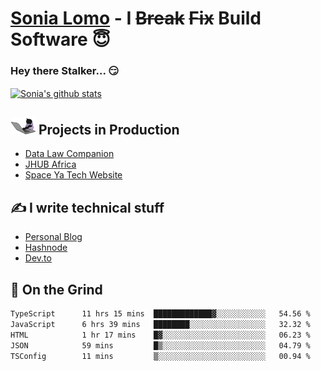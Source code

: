 # [Sonia Lomo](https://sonylomo.github.io/) - I ~~Break~~ ~~Fix~~ Build Software 😇
### Hey there Stalker... 😏 

<a href="https://github.com/sonylomo/github-readme-stats">
  <img align="center" src="https://media.giphy.com/media/lU05nFSW6Y2A/giphy.gif" alt="Sonia's github stats" />
</a>

## <img src="assets/devcat.gif" width="40"> Projects in Production
- [Data Law Companion](https://datalawcompanion.org/)
- [JHUB Africa](https://jhubafrica.com/)
- [Space Ya Tech Website](https://www.spaceyatech.com/)

## ✍️ I write technical stuff
- [Personal Blog](https://sonylomo-github-io.vercel.app/blog)
- [Hashnode](https://sonylomo.hashnode.dev/)
- [Dev.to](https://dev.to/sonylomo)

## 🤡 On the Grind
<!--START_SECTION:waka-->

```txt
TypeScript      11 hrs 15 mins  █████████████▓░░░░░░░░░░░   54.56 %
JavaScript      6 hrs 39 mins   ████████░░░░░░░░░░░░░░░░░   32.32 %
HTML            1 hr 17 mins    █▓░░░░░░░░░░░░░░░░░░░░░░░   06.23 %
JSON            59 mins         █▒░░░░░░░░░░░░░░░░░░░░░░░   04.79 %
TSConfig        11 mins         ▒░░░░░░░░░░░░░░░░░░░░░░░░   00.94 %
```

<!--END_SECTION:waka-->
